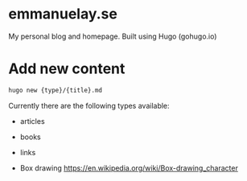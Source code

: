 # emmanuelay.se
My personal blog and homepage.
Built using Hugo (gohugo.io)

# Add new content


```sh
hugo new {type}/{title}.md
```

Currently there are the following types available:
* articles
* books
* links

* Box drawing
https://en.wikipedia.org/wiki/Box-drawing_character
